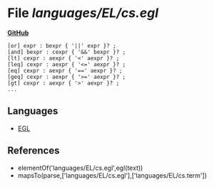 # File _languages/EL/cs.egl_
**[GitHub](https://github.com/softlang/yas/blob/master/languages/EL/cs.egl)**
```
[or] expr : bexpr { '||' expr }? ;
[and] bexpr : cexpr { '&&' bexpr }? ;
[lt] cexpr : aexpr { '<' aexpr }? ;
[leq] cexpr : aexpr { '<=' aexpr }? ;
[eq] cexpr : aexpr { '==' aexpr }? ;
[geq] cexpr : aexpr { '>=' aexpr }? ;
[gt] cexpr : aexpr { '>' aexpr }? ;
...
```

## Languages
* [EGL](../languages/EGL.md)

## References
* elementOf('languages/EL/cs.egl',egl(text))
* mapsTo(parse,['languages/EL/cs.egl'],['languages/EL/cs.term'])
